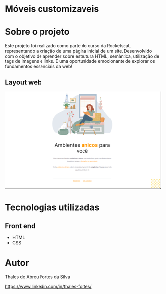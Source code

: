 # Móveis customizaveis

# Sobre o projeto

Este projeto foi realizado como parte do curso da Rocketseat, representando a criação de uma página inicial de um site. Desenvolvido com o objetivo de aprender sobre estrutura HTML, semântica, utilização de tags de imagens e links. É uma oportunidade emocionante de explorar os fundamentos essenciais da web!

## Layout web
![Web 1](https://github.com/ThalesFortes/HTML_CSS/blob/main/0_moveis_customizados.com/assets/print.png)

# Tecnologias utilizadas

## Front end
- HTML 
- CSS

# Autor

Thales de Abreu Fortes da Silva

https://www.linkedin.com/in/thales-fortes/
